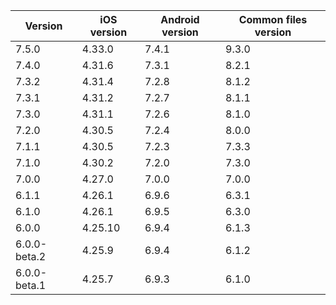 | Version      | iOS version | Android version | Common files version |
|--------------|-------------|-----------------|----------------------|
| 7.5.0 | 4.33.0 | 7.4.1 | 9.3.0 |
| 7.4.0 | 4.31.6 | 7.3.1 | 8.2.1 |
| 7.3.2 | 4.31.4 | 7.2.8 | 8.1.2 |
| 7.3.1 | 4.31.2 | 7.2.7 | 8.1.1 |
| 7.3.0 | 4.31.1 | 7.2.6 | 8.1.0 |
| 7.2.0 | 4.30.5 | 7.2.4 | 8.0.0 |
| 7.1.1 | 4.30.5 | 7.2.3 | 7.3.3 |
| 7.1.0 | 4.30.2 | 7.2.0 | 7.3.0 |
| 7.0.0 | 4.27.0 | 7.0.0 | 7.0.0 |
| 6.1.1        | 4.26.1      | 6.9.6           | 6.3.1                |
| 6.1.0        | 4.26.1      | 6.9.5           | 6.3.0                |
| 6.0.0        | 4.25.10     | 6.9.4           | 6.1.3                |
| 6.0.0-beta.2 | 4.25.9      | 6.9.4           | 6.1.2                |
| 6.0.0-beta.1 | 4.25.7      | 6.9.3           | 6.1.0                |
